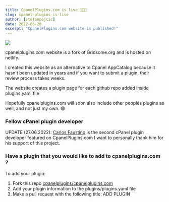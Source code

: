```yaml
---
title: CpanelPlugins.com is live 🎉🎉🎉
slug: cpanel-plugins-is-live
author: [stefanpejcic]
date: 2022-06-20
excerpt: "CpanelPlugins.com website is published!"
---
```


<img src="https://raw.githubusercontent.com/cpanelplugins/cpanelplugins.com/master/plugins/screenshots/cpanel-plugins-homepage.png"></img>

cpanelplugins.com website is a fork of Gridsome.org and is hosted on netlify.

I created this website as an alternative to Cpanel AppCatalog because it hasn't been updated in years and if you want to submit a plugin, their review process takes weeks.

The website creates a plugin page for each github repo added inside plugins.yaml file

Hopefully cpanelplugins.com will soon also include other peoples plugins as well, and not just my own. 😄

### Fellow cPanel plugin developer

UPDATE (27.06.2022): [Carlos Faustino](https://carlos-faustino.com/) is the second cPanel plugin developer featured on CpanelPlugins.com
I want to personally thank him for his support of this project.

### Have a plugin that you would like to add to cpanelplugins.com ?

To add your plugin:

1. Fork this repo [cpanelplugins/cpanelplugins.com](https://github.com/cpanelplugins/cpanelplugins.com)
2. Add your plugin information to the plugins/plugins.yaml file
3. Make a pull request with the following title: ADD PLUGIN
